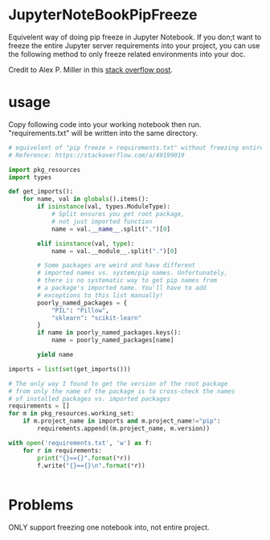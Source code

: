 # JupyterNoteBookPipFreeze
Equivelent way of doing pip freeze in Jupyter Notebook. If you don;t want to freeze the entire Jupyter server requirements into your project, you can use the following method to only freeze related environments into your doc.

Credit to Alex P. Miller in this [stack overflow post](https://stackoverflow.com/a/49199019).

# usage
Copy following code into your working notebook then run. "requirements.txt" will be written into the same directory.

```python
# equivelent of "pip freeze > requirements.txt" without freezing entire environment
# Reference: https://stackoverflow.com/a/49199019

import pkg_resources
import types

def get_imports():
    for name, val in globals().items():
        if isinstance(val, types.ModuleType):
            # Split ensures you get root package, 
            # not just imported function
            name = val.__name__.split(".")[0]

        elif isinstance(val, type):
            name = val.__module__.split(".")[0]

        # Some packages are weird and have different
        # imported names vs. system/pip names. Unfortunately,
        # there is no systematic way to get pip names from
        # a package's imported name. You'll have to add
        # exceptions to this list manually!
        poorly_named_packages = {
            "PIL": "Pillow",
            "sklearn": "scikit-learn"
        }
        if name in poorly_named_packages.keys():
            name = poorly_named_packages[name]

        yield name

imports = list(set(get_imports()))

# The only way I found to get the version of the root package
# from only the name of the package is to cross-check the names 
# of installed packages vs. imported packages
requirements = []
for m in pkg_resources.working_set:
    if m.project_name in imports and m.project_name!="pip":
        requirements.append((m.project_name, m.version))

with open('requirements.txt', 'w') as f:
    for r in requirements:
        print("{}=={}".format(*r))
        f.write("{}=={}\n".format(*r))
    
```

# Problems
ONLY support freezing one notebook into, not entire project.

